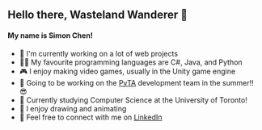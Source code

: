 ## Hello there, Wasteland Wanderer 👋
#### My name is Simon Chen!
- 🔭 I'm currently working on a lot of web projects
- 👨‍💻 My favourite programming languages are C#, Java, and Python
- 🎮 I enjoy making video games, usually in the Unity game engine
- 🐍 Going to be working on the [PyTA](https://github.com/pyta-uoft/pyta) development team in the summer!! 😎
- 🌲 Currently studying Computer Science at the University of Toronto!
- 🎨 I enjoy drawing and animating
- 💬 Feel free to connect with me on [LinkedIn](https://www.linkedin.com/in/simon-chen-58a117208/)
